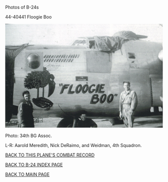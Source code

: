 
Photos of B-24s






 




44-40441 Floogie Boo  
  

![](44-40441.jpg)  

Photo: 34th BG Assoc.  

L-R: Aarold Meredith, Nick DeRaimo, and Weidman, 4th Squadron.  
  

[BACK TO THIS PLANE'S COMBAT RECORD](../b24s/44-40441.md)  

[BACK TO B-24 INDEX PAGE](../000b24s.md)  

[BACK TO MAIN PAGE](../index.md)


